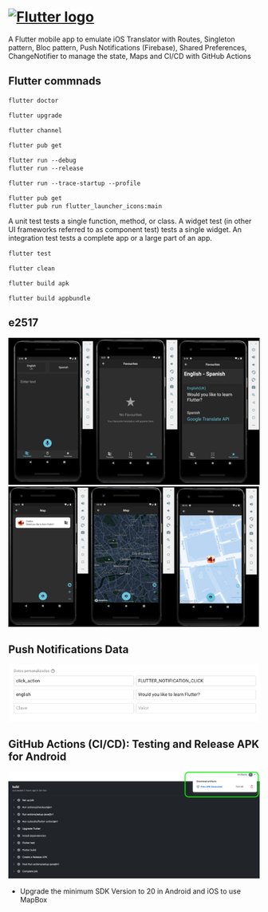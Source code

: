 # [![Flutter logo][]][flutter.dev]

A Flutter mobile app to emulate iOS Translator with Routes, Singleton pattern, Bloc pattern, Push Notifications (Firebase), Shared Preferences, ChangeNotifier to manage the state, Maps and CI/CD with GitHub Actions

## Flutter commnads

```
flutter doctor
```

```
flutter upgrade
```

```
flutter channel
```

```
flutter pub get
```

```
flutter run --debug
flutter run --release
```

```
flutter run --trace-startup --profile

```

```
flutter pub get
flutter pub run flutter_launcher_icons:main
```

A unit test tests a single function, method, or class.
A widget test (in other UI frameworks referred to as component test) tests a single widget.
An integration test tests a complete app or a large part of an app.

```
flutter test
```

```
flutter clean
```

```
flutter build apk
```

```
flutter build appbundle
```
## e2517		 
 
 ![flutter][]		
 ![map][]
 
## Push Notifications Data

![master][]


## GitHub Actions (CI/CD): Testing and Release APK for Android

![github][]

[flutter logo]: https://raw.githubusercontent.com/flutter/website/master/src/_assets/image/flutter-lockup.png
[flutter.dev]: https://flutter.dev
[dart platform diagram]: https://github.com/flutter/website/blob/master/src/images/homepage/dart-diagram-small.png
[flutter]: https://github.com/E2517/images/blob/main/images/translator/translator.png
[map]:https://github.com/E2517/images/blob/main/images/translator/mapboxgithub.png
[github]: https://github.com/E2517/images/blob/main/images/translator/githubactions.png
[master]: https://github.com/E2517/images/blob/main/images/translator/master.png

- Upgrade the minimum SDK Version to 20 in Android and iOS to use MapBox
